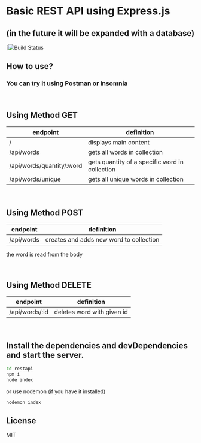 # Basic REST API using Express.js
## (in the future it will be expanded with a database)
[![Build Status](https://github.com/0xyy/basic-REST-API)

## How to use?
### You can try it using Postman or Insomnia

<p>&nbsp;</p>

## Using Method GET

| endpoint | definition |
| ------ | ------ |
| / | displays main content |
| /api/words | gets all words in collection |
| /api/words/quantity/:word | gets quantity of a specific word in collection |
| /api/words/unique | gets all unique words in collection |

<p>&nbsp;</p>

## Using Method POST
| endpoint | definition |
| ------ | ------ |
| /api/words | creates and adds new word to collection |

the word is read from the body

<p>&nbsp;</p>

## Using Method DELETE
| endpoint | definition |
| ------ | ------ |
| /api/words/:id | deletes word with given id |

<p>&nbsp;</p>

## Install the dependencies and devDependencies and start the server.

```sh
cd restapi
npm i
node index
```
or use nodemon (if you have it installed)
```
nodemon index
```


## License

MIT
